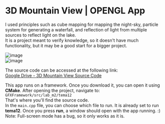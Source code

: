 # 3D Mountain View | OPENGL App

I used principles such as cube mapping for mapping the night-sky, particle system for generating a waterfall, and reflection of light from multiple sources to reflect light on the lake.  
It is a project meant to verify knowledge, so it doesn't have much functionality, but it may be a good start for a bigger project.

![image](https://github.com/user-attachments/assets/fab23761-5517-4e76-96f2-d5b95fc18b72)  
![image](https://github.com/user-attachments/assets/3088e9de-80dd-4319-ad28-05b8f7e3846d)

The source code can be accessed at the following link:  
[Google Drive - 3D Mountain View Source Code](https://drive.google.com/file/d/1ZVn3317ll8jXawDajXaem5Kb2ZkTznFg/view?usp=sharing)

This app runs on a framework. Once you download it, you can open it using **CMake**. After opening the project, navigate to:  
`GFXFramework/src/lab_m2/tema12`  
That's where you'll find the source code.  
In the `main.cpp` file, you can choose which file to run. It is already set to run **tema12**. Once you press **run**, a window should open with the app running. :)  
Note: Full-screen mode has a bug, so it only works as it is.
